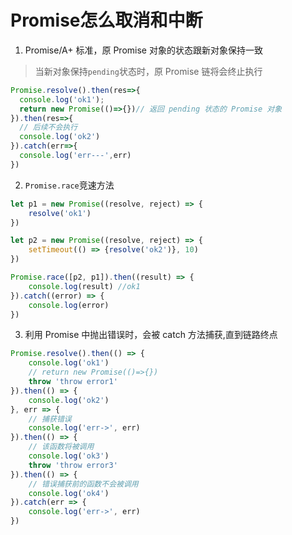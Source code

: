 # Promise怎么取消和中断

1. Promise/A+ 标准，原 Promise 对象的状态跟新对象保持一致

> 当新对象保持`pending`状态时，原 Promise 链将会终止执行

```js
Promise.resolve().then(res=>{
  console.log('ok1');
  return new Promise(()=>{})// 返回 pending 状态的 Promise 对象
}).then(res=>{
  // 后续不会执行
  console.log('ok2')
}).catch(err=>{
  console.log('err---',err)
})
```

2. `Promise.race`竞速方法

```js
let p1 = new Promise((resolve, reject) => {
    resolve('ok1')
})

let p2 = new Promise((resolve, reject) => {
    setTimeout(() => {resolve('ok2')}, 10)
})

Promise.race([p2, p1]).then((result) => {
    console.log(result) //ok1
}).catch((error) => {
    console.log(error)
})
```

3. 利用 Promise 中抛出错误时，会被 catch 方法捕获,直到链路终点

```js
Promise.resolve().then(() => {
    console.log('ok1')
    // return new Promise(()=>{})
    throw 'throw error1'
}).then(() => {
    console.log('ok2')
}, err => {     
    // 捕获错误
    console.log('err->', err)
}).then(() => {   
    // 该函数将被调用
    console.log('ok3')
    throw 'throw error3'
}).then(() => {
    // 错误捕获前的函数不会被调用
    console.log('ok4')
}).catch(err => {
    console.log('err->', err)
})

```
